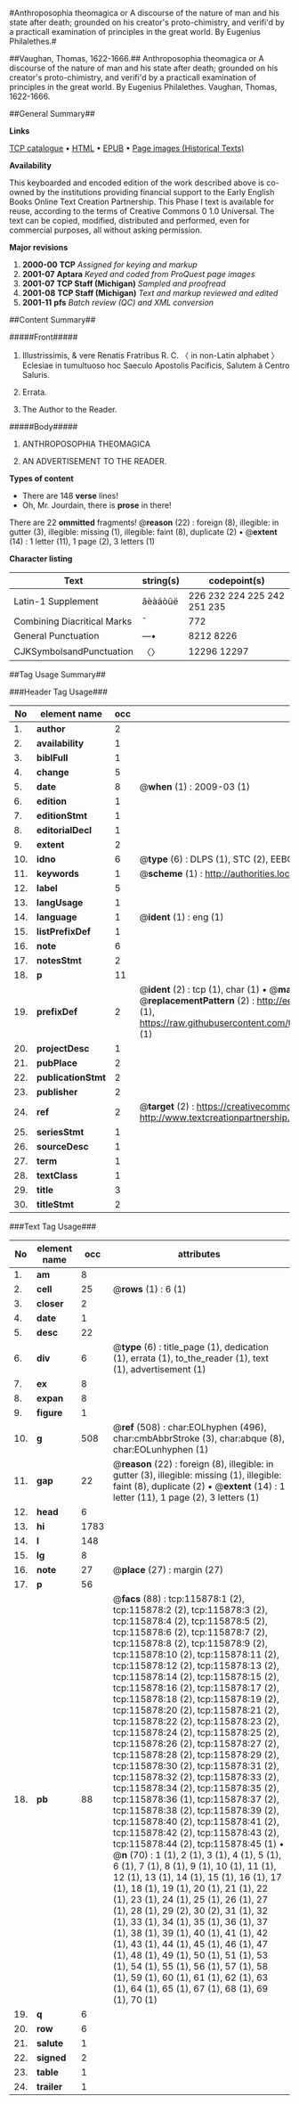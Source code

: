 #Anthroposophia theomagica or A discourse of the nature of man and his state after death; grounded on his creator's proto-chimistry, and verifi'd by a practicall examination of principles in the great world. By Eugenius Philalethes.#

##Vaughan, Thomas, 1622-1666.##
Anthroposophia theomagica or A discourse of the nature of man and his state after death; grounded on his creator's proto-chimistry, and verifi'd by a practicall examination of principles in the great world. By Eugenius Philalethes.
Vaughan, Thomas, 1622-1666.

##General Summary##

**Links**

[TCP catalogue](http://www.ota.ox.ac.uk/tcp/)  • 
[HTML](http://tei.it.ox.ac.uk/tcp/Texts-HTML/free/A64/A64763.html)  • 
[EPUB](http://tei.it.ox.ac.uk/tcp/Texts-EPUB/free/A64/A64763.epub) • 
[Page images (Historical Texts)](https://data.historicaltexts.jisc.ac.uk/view?pubId=eebo-99863668e&pageId=eebo-99863668e-115878-1)

**Availability**

This keyboarded and encoded edition of the
	       work described above is co-owned by the institutions
	       providing financial support to the Early English Books
	       Online Text Creation Partnership. This Phase I text is
	       available for reuse, according to the terms of Creative
	       Commons 0 1.0 Universal. The text can be copied,
	       modified, distributed and performed, even for
	       commercial purposes, all without asking permission.

**Major revisions**

1. __2000-00__ __TCP__ *Assigned for keying and markup*
1. __2001-07__ __Aptara__ *Keyed and coded from ProQuest page images*
1. __2001-07__ __TCP Staff (Michigan)__ *Sampled and proofread*
1. __2001-08__ __TCP Staff (Michigan)__ *Text and markup reviewed and edited*
1. __2001-11__ __pfs__ *Batch review (QC) and XML conversion*

##Content Summary##

#####Front#####

1. Illustrissimis, & vere Renatis
Fratribus R. C. 〈 in non-Latin alphabet 〉
Eclesiae in tumultuoso hoc Saeculo
Apostolis Pacificis, Salutem
â Centro Saluris.

1. Errata.

1. The Author to the Reader.

#####Body#####

1. ANTHROPOSOPHIA
THEOMAGICA

1. AN
ADVERTISEMENT
TO THE
READER.

**Types of content**

  * There are 148 **verse** lines!
  * Oh, Mr. Jourdain, there is **prose** in there!

There are 22 **ommitted** fragments! 
 @__reason__ (22) : foreign (8), illegible: in gutter (3), illegible: missing (1), illegible: faint (8), duplicate (2)  •  @__extent__ (14) : 1 letter (11), 1 page (2), 3 letters (1)

**Character listing**


|Text|string(s)|codepoint(s)|
|---|---|---|
|Latin-1 Supplement|âèàáòûë|226 232 224 225 242 251 235|
|Combining             Diacritical Marks|̄|772|
|General Punctuation|—•|8212 8226|
|CJKSymbolsandPunctuation|〈〉|12296 12297|

##Tag Usage Summary##

###Header Tag Usage###

|No|element name|occ|attributes|
|---|---|---|---|
|1.|__author__|2||
|2.|__availability__|1||
|3.|__biblFull__|1||
|4.|__change__|5||
|5.|__date__|8| @__when__ (1) : 2009-03 (1)|
|6.|__edition__|1||
|7.|__editionStmt__|1||
|8.|__editorialDecl__|1||
|9.|__extent__|2||
|10.|__idno__|6| @__type__ (6) : DLPS (1), STC (2), EEBO-CITATION (1), PROQUEST (1), VID (1)|
|11.|__keywords__|1| @__scheme__ (1) : http://authorities.loc.gov/ (1)|
|12.|__label__|5||
|13.|__langUsage__|1||
|14.|__language__|1| @__ident__ (1) : eng (1)|
|15.|__listPrefixDef__|1||
|16.|__note__|6||
|17.|__notesStmt__|2||
|18.|__p__|11||
|19.|__prefixDef__|2| @__ident__ (2) : tcp (1), char (1)  •  @__matchPattern__ (2) : ([0-9\-]+):([0-9IVX]+) (1), (.+) (1)  •  @__replacementPattern__ (2) : http://eebo.chadwyck.com/downloadtiff?vid=$1&page=$2 (1), https://raw.githubusercontent.com/textcreationpartnership/Texts/master/tcpchars.xml#$1 (1)|
|20.|__projectDesc__|1||
|21.|__pubPlace__|2||
|22.|__publicationStmt__|2||
|23.|__publisher__|2||
|24.|__ref__|2| @__target__ (2) : https://creativecommons.org/publicdomain/zero/1.0/ (1), http://www.textcreationpartnership.org/docs/. (1)|
|25.|__seriesStmt__|1||
|26.|__sourceDesc__|1||
|27.|__term__|1||
|28.|__textClass__|1||
|29.|__title__|3||
|30.|__titleStmt__|2||


###Text Tag Usage###

|No|element name|occ|attributes|
|---|---|---|---|
|1.|__am__|8||
|2.|__cell__|25| @__rows__ (1) : 6 (1)|
|3.|__closer__|2||
|4.|__date__|1||
|5.|__desc__|22||
|6.|__div__|6| @__type__ (6) : title_page (1), dedication (1), errata (1), to_the_reader (1), text (1), advertisement (1)|
|7.|__ex__|8||
|8.|__expan__|8||
|9.|__figure__|1||
|10.|__g__|508| @__ref__ (508) : char:EOLhyphen (496), char:cmbAbbrStroke (3), char:abque (8), char:EOLunhyphen (1)|
|11.|__gap__|22| @__reason__ (22) : foreign (8), illegible: in gutter (3), illegible: missing (1), illegible: faint (8), duplicate (2)  •  @__extent__ (14) : 1 letter (11), 1 page (2), 3 letters (1)|
|12.|__head__|6||
|13.|__hi__|1783||
|14.|__l__|148||
|15.|__lg__|8||
|16.|__note__|27| @__place__ (27) : margin (27)|
|17.|__p__|56||
|18.|__pb__|88| @__facs__ (88) : tcp:115878:1 (2), tcp:115878:2 (2), tcp:115878:3 (2), tcp:115878:4 (2), tcp:115878:5 (2), tcp:115878:6 (2), tcp:115878:7 (2), tcp:115878:8 (2), tcp:115878:9 (2), tcp:115878:10 (2), tcp:115878:11 (2), tcp:115878:12 (2), tcp:115878:13 (2), tcp:115878:14 (2), tcp:115878:15 (2), tcp:115878:16 (2), tcp:115878:17 (2), tcp:115878:18 (2), tcp:115878:19 (2), tcp:115878:20 (2), tcp:115878:21 (2), tcp:115878:22 (2), tcp:115878:23 (2), tcp:115878:24 (2), tcp:115878:25 (2), tcp:115878:26 (2), tcp:115878:27 (2), tcp:115878:28 (2), tcp:115878:29 (2), tcp:115878:30 (2), tcp:115878:31 (2), tcp:115878:32 (2), tcp:115878:33 (2), tcp:115878:34 (2), tcp:115878:35 (2), tcp:115878:36 (1), tcp:115878:37 (2), tcp:115878:38 (2), tcp:115878:39 (2), tcp:115878:40 (2), tcp:115878:41 (2), tcp:115878:42 (2), tcp:115878:43 (2), tcp:115878:44 (2), tcp:115878:45 (1)  •  @__n__ (70) : 1 (1), 2 (1), 3 (1), 4 (1), 5 (1), 6 (1), 7 (1), 8 (1), 9 (1), 10 (1), 11 (1), 12 (1), 13 (1), 14 (1), 15 (1), 16 (1), 17 (1), 18 (1), 19 (1), 20 (1), 21 (1), 22 (1), 23 (1), 24 (1), 25 (1), 26 (1), 27 (1), 28 (1), 29 (2), 30 (2), 31 (1), 32 (1), 33 (1), 34 (1), 35 (1), 36 (1), 37 (1), 38 (1), 39 (1), 40 (1), 41 (1), 42 (1), 43 (1), 44 (1), 45 (1), 46 (1), 47 (1), 48 (1), 49 (1), 50 (1), 51 (1), 53 (1), 54 (1), 55 (1), 56 (1), 57 (1), 58 (1), 59 (1), 60 (1), 61 (1), 62 (1), 63 (1), 64 (1), 65 (1), 67 (1), 68 (1), 69 (1), 70 (1)|
|19.|__q__|6||
|20.|__row__|6||
|21.|__salute__|1||
|22.|__signed__|2||
|23.|__table__|1||
|24.|__trailer__|1||

